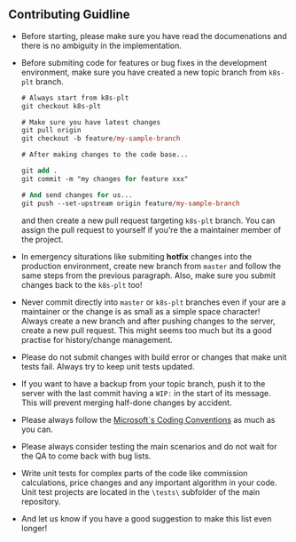 ## Contributing Guidline

- Before starting, please make sure you have read the documenations and there is no ambiguity in the implementation.

- Before submiting code for features or bug fixes in the development environment, make sure you have created a new topic branch from `k8s-plt` branch. 
    ```ps
    # Always start from k8s-plt
    git checkout k8s-plt

    # Make sure you have latest changes
    git pull origin
    git checkout -b feature/my-sample-branch

    # After making changes to the code base...

    git add .
    git commit -m "my changes for feature xxx"

    # And send changes for us...
    git push --set-upstream origin feature/my-sample-branch
    ```
    and then create a new pull request targeting `k8s-plt` branch. You can assign the pull request to yourself if you're the a maintainer member of the project.

- In emergency siturations like submiting **hotfix** changes into the production environment, create new branch from `master` and follow the same steps from the previous paragraph. Also, make sure you submit changes back to the `k8s-plt` too!

- Never commit directly into `master` or `k8s-plt` branches even if your are a maintainer or the change is as small as a simple space character! Always create a new branch and after pushing changes to the server, create a new pull request. This might seems too much but its a good practise for history/change management.

- Please do not submit changes with build error or changes that make unit tests fail. Always try to keep unit tests updated.

- If you want to have a backup from your topic branch, push it to the server with the last commit having a `WIP:` in the start of its message. This will prevent merging half-done changes by accident.

- Please always follow the [Microsoft`s Coding Conventions](https://docs.microsoft.com/en-us/dotnet/csharp/programming-guide/inside-a-program/coding-conventions) as much as you can.

- Please always consider testing the main scenarios and do not wait for the QA to come back with bug lists.

- Write unit tests for complex parts of the code like commission calculations, price changes and any important algorithm in your code. Unit test projects are located in the `\tests\` subfolder of the main repository.

- And let us know if you have a good suggestion to make this list even longer!
